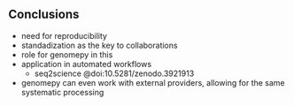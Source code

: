 ## Conclusions
- need for reproducibility
- standadization as the key to collaborations
- role for genomepy in this
- application in automated workflows
    - seq2science @doi:10.5281/zenodo.3921913
- genomepy can even work with external providers, allowing for the same systematic processing
